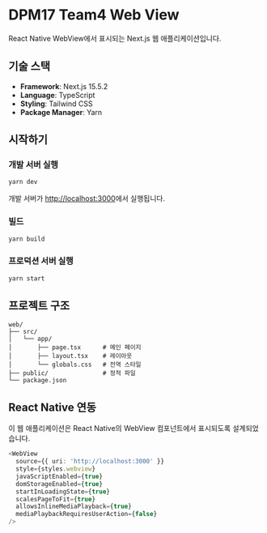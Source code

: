 # DPM17 Team4 Web View

React Native WebView에서 표시되는 Next.js 웹 애플리케이션입니다.

## 기술 스택

- **Framework**: Next.js 15.5.2
- **Language**: TypeScript
- **Styling**: Tailwind CSS
- **Package Manager**: Yarn

## 시작하기

### 개발 서버 실행

```bash
yarn dev
```

개발 서버가 [http://localhost:3000](http://localhost:3000)에서 실행됩니다.

### 빌드

```bash
yarn build
```

### 프로덕션 서버 실행

```bash
yarn start
```

## 프로젝트 구조

```
web/
├── src/
│   └── app/
│       ├── page.tsx      # 메인 페이지
│       ├── layout.tsx    # 레이아웃
│       └── globals.css   # 전역 스타일
├── public/               # 정적 파일
└── package.json
```

## React Native 연동

이 웹 애플리케이션은 React Native의 WebView 컴포넌트에서 표시되도록 설계되었습니다.

```typescript
<WebView
  source={{ uri: 'http://localhost:3000' }}
  style={styles.webview}
  javaScriptEnabled={true}
  domStorageEnabled={true}
  startInLoadingState={true}
  scalesPageToFit={true}
  allowsInlineMediaPlayback={true}
  mediaPlaybackRequiresUserAction={false}
/>
```
